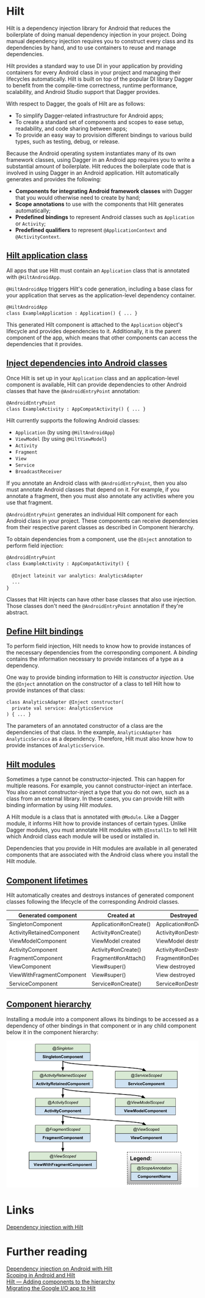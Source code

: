 # Hilt
Hilt is a dependency injection library for Android that reduces the boilerplate of doing manual dependency injection in your project. Doing manual dependency injection requires you to construct every class and its dependencies by hand, and to use containers to reuse and manage dependencies.

Hilt provides a standard way to use DI in your application by providing containers for every Android class in your project and managing their lifecycles automatically. Hilt is built on top of the popular DI library Dagger to benefit from the compile-time correctness, runtime performance, scalability, and Android Studio support that Dagger provides.

With respect to Dagger, the goals of Hilt are as follows:
- To simplify Dagger-related infrastructure for Android apps;
- To create a standard set of components and scopes to ease setup, readability, and code sharing between apps;
- To provide an easy way to provision different bindings to various build types, such as testing, debug, or release.

Because the Android operating system instantiates many of its own framework classes, using Dagger in an Android app requires you to write a substantial amount of boilerplate. Hilt reduces the boilerplate code that is involved in using Dagger in an Android application. Hilt automatically generates and provides the following:
- **Components for integrating Android framework classes** with Dagger that you would otherwise need to create by hand;
- **Scope annotations** to use with the components that Hilt generates automatically;
- **Predefined bindings** to represent Android classes such as `Application` or `Activity`;
- **Predefined qualifiers** to represent `@ApplicationContext` and `@ActivityContext`.

## [Hilt application class](https://developer.android.com/training/dependency-injection/hilt-android#application-class)
All apps that use Hilt must contain an `Application` class that is annotated with `@HiltAndroidApp`.

`@HiltAndroidApp` triggers Hilt's code generation, including a base class for your application that serves as the application-level dependency container.

```
@HiltAndroidApp
class ExampleApplication : Application() { ... }
```
This generated Hilt component is attached to the `Application` object's lifecycle and provides dependencies to it. Additionally, it is the parent component of the app, which means that other components can access the dependencies that it provides.

## [Inject dependencies into Android classes](https://developer.android.com/training/dependency-injection/hilt-android#android-classes)
Once Hilt is set up in your `Application` class and an application-level component is available, Hilt can provide dependencies to other Android classes that have the `@AndroidEntryPoint` annotation:

```
@AndroidEntryPoint
class ExampleActivity : AppCompatActivity() { ... }
```

Hilt currently supports the following Android classes:
- `Application` (by using `@HiltAndroidApp`)
- `ViewModel` (by using `@HiltViewModel`)
- `Activity`
- `Fragment`
- `View`
- `Service`
- `BroadcastReceiver`

If you annotate an Android class with `@AndroidEntryPoint`, then you also must annotate Android classes that depend on it. For example, if you annotate a fragment, then you must also annotate any activities where you use that fragment.

`@AndroidEntryPoint` generates an individual Hilt component for each Android class in your project. These components can receive dependencies from their respective parent classes as described in Component hierarchy.

To obtain dependencies from a component, use the `@Inject` annotation to perform field injection:
```
@AndroidEntryPoint
class ExampleActivity : AppCompatActivity() {

  @Inject lateinit var analytics: AnalyticsAdapter
  ...
}
```
Classes that Hilt injects can have other base classes that also use injection. Those classes don't need the `@AndroidEntryPoint` annotation if they're abstract.

## [Define Hilt bindings](https://developer.android.com/training/dependency-injection/hilt-android#define-bindings)
To perform field injection, Hilt needs to know how to provide instances of the necessary dependencies from the corresponding component. A *binding* contains the information necessary to provide instances of a type as a dependency.

One way to provide binding information to Hilt is *constructor injection*. Use the `@Inject` annotation on the constructor of a class to tell Hilt how to provide instances of that class:
```
class AnalyticsAdapter @Inject constructor(
  private val service: AnalyticsService
) { ... }
```

The parameters of an annotated constructor of a class are the dependencies of that class. In the example, `AnalyticsAdapter` has `AnalyticsService` as a dependency. Therefore, Hilt must also know how to provide instances of `AnalyticsService`.

## [Hilt modules](https://developer.android.com/training/dependency-injection/hilt-android#hilt-modules)
Sometimes a type cannot be constructor-injected. This can happen for multiple reasons. For example, you cannot constructor-inject an interface. You also cannot constructor-inject a type that you do not own, such as a class from an external library. In these cases, you can provide Hilt with binding information by using *Hilt modules*.

A Hilt module is a class that is annotated with `@Module`. Like a Dagger module, it informs Hilt how to provide instances of certain types. Unlike Dagger modules, you must annotate Hilt modules with `@InstallIn` to tell Hilt which Android class each module will be used or installed in.

Dependencies that you provide in Hilt modules are available in all generated components that are associated with the Android class where you install the Hilt module.

## [Component lifetimes](https://developer.android.com/training/dependency-injection/hilt-android#component-lifetimes)
Hilt automatically creates and destroys instances of generated component classes following the lifecycle of the corresponding Android classes.

| Generated component	 | Created at	 | Destroyed at |
|---|---|---|
| SingletonComponent  | Application#onCreate()  | Application#onDestroy()  |
| ActivityRetainedComponent  | Activity#onCreate() | Activity#onDestroy() |
| ViewModelComponent  | ViewModel created | ViewModel destroyed |
| ActivityComponent  | Activity#onCreate() | Activity#onDestroy() |
| FragmentComponent  | Fragment#onAttach() | Fragment#onDestroy() |
| ViewComponent  | View#super() | View destroyed |
| ViewWithFragmentComponent  | View#super() | View destroyed |
| ServiceComponent  | Service#onCreate() | Service#onDestroy() |

## [Component hierarchy](https://developer.android.com/training/dependency-injection/hilt-android#component-hierarchy)
Installing a module into a component allows its bindings to be accessed as a dependency of other bindings in that component or in any child component below it in the component hierarchy:

![](./res/hilt_hierarchy.png "Hilt Hierarchy")

# Links
[Dependency injection with Hilt](https://developer.android.com/training/dependency-injection/hilt-android#hilt-and-dagger)

# Further reading
[Dependency injection on Android with Hilt](https://medium.com/androiddevelopers/dependency-injection-on-android-with-hilt-67b6031e62d)  
[Scoping in Android and Hilt](https://medium.com/androiddevelopers/scoping-in-android-and-hilt-c2e5222317c0)  
[Hilt — Adding components to the hierarchy](https://medium.com/androiddevelopers/hilt-adding-components-to-the-hierarchy-96f207d6d92d)  
[Migrating the Google I/O app to Hilt](https://medium.com/androiddevelopers/migrating-the-google-i-o-app-to-hilt-f3edf03affe5)
